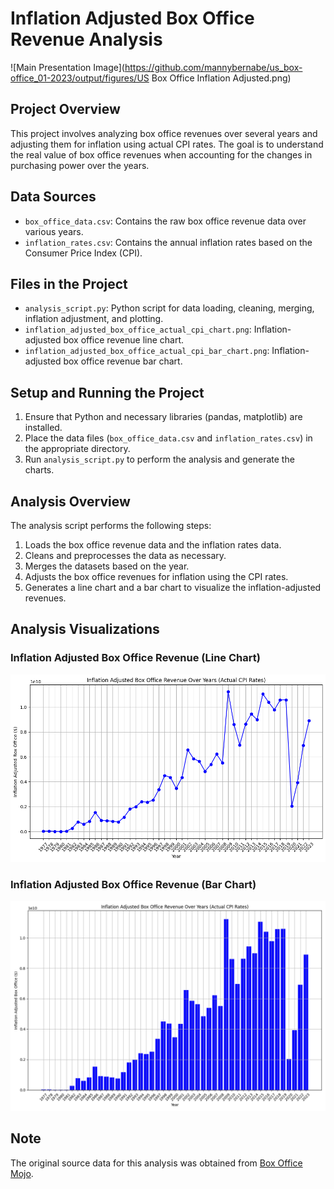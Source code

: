 
# Inflation Adjusted Box Office Revenue Analysis

![Main Presentation Image](https://github.com/mannybernabe/us_box-office_01-2023/output/figures/US Box Office Inflation Adjusted.png)

## Project Overview
This project involves analyzing box office revenues over several years and adjusting them for inflation using actual CPI rates. The goal is to understand the real value of box office revenues when accounting for the changes in purchasing power over the years.

## Data Sources
- `box_office_data.csv`: Contains the raw box office revenue data over various years.
- `inflation_rates.csv`: Contains the annual inflation rates based on the Consumer Price Index (CPI).

## Files in the Project
- `analysis_script.py`: Python script for data loading, cleaning, merging, inflation adjustment, and plotting.
- `inflation_adjusted_box_office_actual_cpi_chart.png`: Inflation-adjusted box office revenue line chart.
- `inflation_adjusted_box_office_actual_cpi_bar_chart.png`: Inflation-adjusted box office revenue bar chart.

## Setup and Running the Project
1. Ensure that Python and necessary libraries (pandas, matplotlib) are installed.
2. Place the data files (`box_office_data.csv` and `inflation_rates.csv`) in the appropriate directory.
3. Run `analysis_script.py` to perform the analysis and generate the charts.

## Analysis Overview
The analysis script performs the following steps:
1. Loads the box office revenue data and the inflation rates data.
2. Cleans and preprocesses the data as necessary.
3. Merges the datasets based on the year.
4. Adjusts the box office revenues for inflation using the CPI rates.
5. Generates a line chart and a bar chart to visualize the inflation-adjusted revenues.






## Analysis Visualizations

### Inflation Adjusted Box Office Revenue (Line Chart)
![Inflation Adjusted Box Office Revenue Over Years - Line Chart](https://github.com/mannybernabe/us_box-office_01-2023/blob/main/output/figures/line_chart.png "Line Chart")

### Inflation Adjusted Box Office Revenue (Bar Chart)
![Inflation Adjusted Box Office Revenue Over Years - Bar Chart](https://github.com/mannybernabe/us_box-office_01-2023/blob/main/output/figures/bar_chart.png "Bar Chart")


## Note
The original source data for this analysis was obtained from [Box Office Mojo](https://www.boxofficemojo.com/year/).